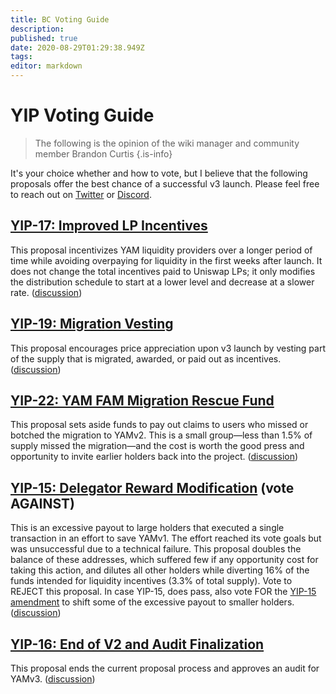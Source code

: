 ```yaml
---
title: BC Voting Guide
description: 
published: true
date: 2020-08-29T01:29:38.949Z
tags: 
editor: markdown
---
```


# YIP Voting Guide

> The following is the opinion of the wiki manager and community member Brandon Curtis
{.is-info}

It's your choice whether and how to vote, but I believe that the following proposals offer the best chance of a successful v3 launch. Please feel free to reach out on [Twitter](https://twitter.com/bcmakes) or [Discord](/team).

## [YIP-17: Improved LP Incentives][yip17]

This proposal incentivizes YAM liquidity providers over a longer period of time while avoiding overpaying for liquidity in the first weeks after launch. It does not change the total incentives paid to Uniswap LPs; it only modifies the distribution schedule to start at a lower level and decrease at a slower rate. ([discussion][yip17-forum])

## [YIP-19: Migration Vesting][yip19]

This proposal encourages price appreciation upon v3 launch by vesting part of the supply that is migrated, awarded, or paid out as incentives. ([discussion][yip19-forum])

## [YIP-22: YAM FAM Migration Rescue Fund][yip22]

This proposal sets aside funds to pay out claims to users who missed or botched the migration to YAMv2. This is a small group—less than 1.5% of supply missed the migration—and the cost is worth the good press and opportunity to invite earlier holders back into the project. ([discussion][yip22-forum])

## [YIP-15: Delegator Reward Modification][yip15] (vote AGAINST)

This is an excessive payout to large holders that executed a single transaction in an effort to save YAMv1. The effort reached its vote goals but was unsuccessful due to a technical failure.  This proposal doubles the balance of these addresses, which suffered few if any opportunity cost for taking this action, and dilutes all other holders while diverting 16% of the funds intended for liquidity incentives (3.3% of total supply).  Vote to REJECT this proposal.  In case YIP-15, does pass, also vote FOR the [YIP-15 amendment][yip15-amend] to shift some of the excessive payout to smaller holders. ([discussion][yip15-forum])

## [YIP-16: End of V2 and Audit Finalization][yip16]

This proposal ends the current proposal process and approves an audit for YAMv3. ([discussion][yip16-forum])



[yip16]: https://snapshot.page/#/yam/proposal/QmXAZP8tYwX2zZz5EzfxLZUYJt6TM9EmxY1L4qodhZ5zcZ
[yip16-forum]: https://forum.yam.finance/t/request-for-feedback-gov-end-and-audit/167

[yip15-amend]: https://snapshot.page/#/yam/proposal/QmVuJ2gDgKBje3MsMeR4M2TYdavQy8P5kqaa7HYFt3tpYN
[yip15]:https://snapshot.page/#/yam/proposal/QmSUbZ7zMs2nJ8iemVpDDEtpUWqpGuu3zE7zdozAxCvzjF
[yip15-forum]: https://forum.yam.finance/t/yip-15-delegator-reward-modificiation/130

[yip17]: https://snapshot.page/#/yam/proposal/QmcHG5AFKrSXJ7bnww8rJfTSUPYtK3tbVXBVr4oxzKoEqY
[yip17-forum]: https://forum.yam.finance/t/yam-fam-longer-term-lp-incentives-rff/187
[yip19]: https://snapshot.page/#/yam/proposal/QmVP5f5BWuxhRtKBUrUifjQrPYRM5YHngQYdK62UuSRt6p
[yip19-forum]: https://forum.yam.finance/t/yam-v2-to-v3-migration-vesting-rff/186
[yip22]: https://snapshot.page/#/yam/proposal/QmSwFus2RLkoNJRSm2VTrAxjdRQc23RrWY7W6s675CXnzi
[yip22-forum]: https://forum.yam.finance/t/yam-fam-migration-rescue-multi-sig-fund-rff/188
